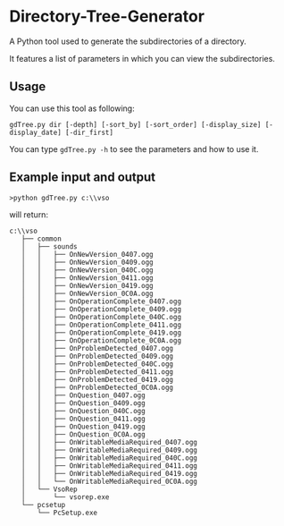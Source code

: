 # Directory-Tree-Generator
A Python tool used to generate the subdirectories of a directory.

It features a list of parameters in which you can view the subdirectories.

## Usage
You can use this tool as following:
```
gdTree.py dir [-depth] [-sort_by] [-sort_order] [-display_size] [-display_date] [-dir_first]
```

You can type `gdTree.py -h` to see the parameters and how to use it.

## Example input and output

```
>python gdTree.py c:\\vso
```
will return:

```
c:\\vso
   ├── common
   │   ├── sounds
   │   │   ├── OnNewVersion_0407.ogg
   │   │   ├── OnNewVersion_0409.ogg
   │   │   ├── OnNewVersion_040C.ogg
   │   │   ├── OnNewVersion_0411.ogg
   │   │   ├── OnNewVersion_0419.ogg
   │   │   ├── OnNewVersion_0C0A.ogg
   │   │   ├── OnOperationComplete_0407.ogg
   │   │   ├── OnOperationComplete_0409.ogg
   │   │   ├── OnOperationComplete_040C.ogg
   │   │   ├── OnOperationComplete_0411.ogg
   │   │   ├── OnOperationComplete_0419.ogg
   │   │   ├── OnOperationComplete_0C0A.ogg
   │   │   ├── OnProblemDetected_0407.ogg
   │   │   ├── OnProblemDetected_0409.ogg
   │   │   ├── OnProblemDetected_040C.ogg
   │   │   ├── OnProblemDetected_0411.ogg
   │   │   ├── OnProblemDetected_0419.ogg
   │   │   ├── OnProblemDetected_0C0A.ogg
   │   │   ├── OnQuestion_0407.ogg
   │   │   ├── OnQuestion_0409.ogg
   │   │   ├── OnQuestion_040C.ogg
   │   │   ├── OnQuestion_0411.ogg
   │   │   ├── OnQuestion_0419.ogg
   │   │   ├── OnQuestion_0C0A.ogg
   │   │   ├── OnWritableMediaRequired_0407.ogg
   │   │   ├── OnWritableMediaRequired_0409.ogg
   │   │   ├── OnWritableMediaRequired_040C.ogg
   │   │   ├── OnWritableMediaRequired_0411.ogg
   │   │   ├── OnWritableMediaRequired_0419.ogg
   │   │   └── OnWritableMediaRequired_0C0A.ogg
   │   └── VsoRep
   │       └── vsorep.exe
   └── pcsetup
       └── PcSetup.exe
```

